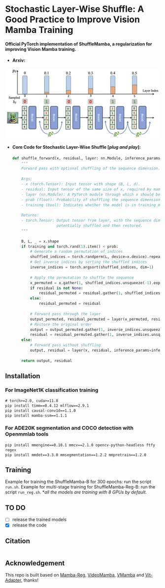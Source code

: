 # Stochastic Layer-Wise Shuffle: A Good Practice to Improve Vision Mamba Training

#### Official PyTorch implementation of ShuffleMamba, a regularization for improving Vision Mamba training.

- #### Arxiv: 

<img src="Assets/framework.png" alt="framework" style="zoom: 67%;" />

- #### Core Code for Stochastic Layer-Wise Shuffle [*plug and play*]:

  ```python
  def shuffle_forward(x, residual, layer: nn.Module, inference_params=None, prob: float = 0.0, training: bool = False):
      """
      Forward pass with optional shuffling of the sequence dimension.
  
      Args:
      - x (torch.Tensor): Input tensor with shape (B, L, d).
      - residual: Input tensor of the same size of x, required by mamba model
      - layer (nn.Module): A PyTorch module through which x should be passed.
      - prob (float): Probability of shuffling the sequence dimension L.
      - training (bool): Indicates whether the model is in training mode.
  
      Returns:
      - torch.Tensor: Output tensor from layer, with the sequence dimension
                      potentially shuffled and then restored.
      """
      
      B, L, _ = x.shape
      if training and torch.rand(1).item() < prob:
          # Generate a random permutation of indices
          shuffled_indices = torch.randperm(L, device=x.device).repeat(B, 1)
          # Get inverse indices by sorting the shuffled indices
          inverse_indices = torch.argsort(shuffled_indices, dim=1)
  
          # Apply the permutation to shuffle the sequence
          x_permuted = x.gather(1, shuffled_indices.unsqueeze(-1).expand(-1, -1, x.size(2)))
          if residual is not None:
              residual_permuted = residual.gather(1, shuffled_indices.unsqueeze(-1).expand(-1, -1, x.size(2)))
          else:
              residual_permuted = residual            
          
          # Forward pass through the layer
          output_permuted, residual_permuted = layer(x_permuted, residual_permuted, inference_params=inference_params)
          # Restore the original order
          output = output_permuted.gather(1, inverse_indices.unsqueeze(-1).expand(-1, -1, output_permuted.size(2)))
          residual = residual_permuted.gather(1, inverse_indices.unsqueeze(-1).expand(-1, -1, residual_permuted.size(2)))
      else:
          # Forward pass without shuffling
          output, residual = layer(x, residual, inference_params=inference_params)
  
      return output, residual
  ```

  

## Installation

### For ImageNet1K classification training
```shell
# torch>=2.0, cuda>=11.8
pip install timm==0.4.12 mlflow==2.9.1
pip install causal-conv1d==1.1.0
pip install mamba-ssm==1.1.1
```
### For ADE20K segmentation and COCO detection with Openmmlab tools
```shell
pip install mmengine==0.10.1 mmcv==2.1.0 opencv-python-headless ftfy regex
pip install mmdet==3.3.0 mmsegmentation==1.2.2 mmpretrain==1.2.0
```

## Training
Example for training the ShuffleMamba-B for 300 epochs: run the script `run.sh`.
Example for multi-stage training for ShuffleMamba-Reg-B: run the script `run_reg.sh`.
**all the models are training with 8 GPUs by default.*

## TO DO
- [ ] release the trained models
- [x] release the code

## Citation

```tex

```

## Acknowledgement

This repo is built based on [Mamba-Reg](https://github.com/wangf3014/Mamba-Reg), [VideoMamba](https://github.com/OpenGVLab/VideoMamba/tree/main), [VMamba](https://github.com/MzeroMiko/VMamba/tree/main/detection) and [Vit-Adapter](https://github.com/czczup/ViT-Adapter), thanks!
